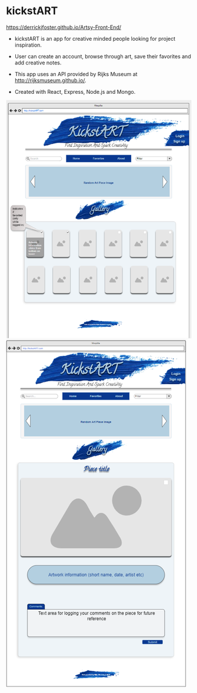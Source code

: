 # kickstART  
https://derrickjfoster.github.io/Artsy-Front-End/  

* kickstART is an app for creative minded people looking for project inspiration.

* User can create an account, browse through art, save their favorites and add creative notes.

* This app uses an API provided by Rijks Museum at http://rijksmuseum.github.io/.

* Created with React, Express, Node.js and Mongo.

![UIwireframe](public/UI-wireframe.PNG)
![UIwireframe](public/Show-page-wireframe.PNG)
